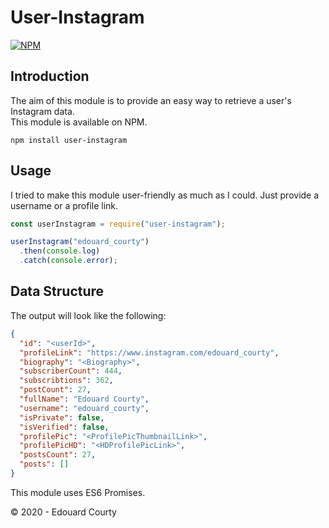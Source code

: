 # User-Instagram
[![NPM](https://nodei.co/npm/user-instagram.png)](https://nodei.co/npm/user-instagram)  

## Introduction
The aim of this module is to provide an easy way to retrieve a user's Instagram data.  
This module is available on NPM.
```
npm install user-instagram
```

## Usage

I tried to make this module user-friendly as much as I could. Just provide a username or a profile link.
  
```js
const userInstagram = require("user-instagram");

userInstagram("edouard_courty")
  .then(console.log)
  .catch(console.error);
```

## Data Structure

The output will look like the following:
```json
{
  "id": "<userId>",
  "profileLink": "https://www.instagram.com/edouard_courty",
  "biography": "<Biography>",
  "subscriberCount": 444,
  "subscribtions": 362,
  "postCount": 27,
  "fullName": "Edouard Courty",
  "username": "edouard_courty",
  "isPrivate": false,
  "isVerified": false,
  "profilePic": "<ProfilePicThumbnailLink>",
  "profilePicHD": "<HDProfilePicLink>",
  "postsCount": 27,
  "posts": []
}
```
This module uses ES6 Promises.

© 2020 - Edouard Courty